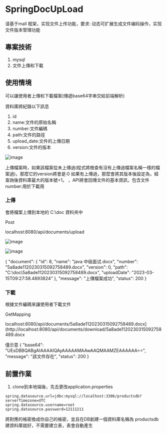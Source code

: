 # SpringDocUpLoad
请基于mall 框架，实现文件上传功能，要求: 动态可扩展生成文件编码操作，实现文件版本管理功能

## 專案技術

1. mysql
2. 文件上傳和下載

## 使用情境

可以讓使用者上傳和下載檔案(傳遞base64字串交給前端解析)

資料庫將紀錄以下訊息

1. id
2. name:文件的原始名稱
3. number:文件編碼
4. path:文件的路徑
5. upload_date:文件的上傳日期
6. version:文件的版本

![image](https://user-images.githubusercontent.com/27859973/225179306-0dbde596-97d0-4c62-ad2e-3fba7ea2c961.png)

上傳檔案時，如果該檔案從未上傳過(程式將檢查有沒有上傳過檔案名稱一樣的檔案過)，那麼它的version將會是:0
如果有上傳過，那麼會將其版本後設定為，經查詢後資料庫最大的版本號+1。
，API將會回傳文件的基本資訊，包含文件number:用於下載用


### 上傳

會將檔案上傳到本地的 C:\doc 資料夾中

Post

localhost:8080/api/documents/upload

![image](https://user-images.githubusercontent.com/27859973/225179024-3a510da4-3e03-4226-b929-2edab5637995.png)

![image](https://user-images.githubusercontent.com/27859973/225180625-e7b90a46-6729-479e-baa8-527d59e76077.png)

{
    "document": {
        "id": 8,
        "name": "java 中级面试.docx",
        "number": "5a8ade1120230315092758489.docx",
        "version": 0,
        "path": "C:\\doc\\5a8ade1120230315092758489.docx",
        "uploadDate": "2023-03-15T09:27:58.4893824"
    },
    "message": "上傳檔案成功",
    "status": 200
}

### 下載

根據文件編碼來讓使用者下載文件

GetMapping

localhost:8080/api/documents/5a8ade1120230315092758489.docx](http://localhost:8080/api/documents/download/5a8ade1120230315092758489.docx

僅示意
{
"base64": "UEsDBBQABgAIAAAAIQAyAAAAAMAAwAAQMAAMZEAAAAAA==",
"message": "該文件存在",
"status": 200
}


## 前置作業

1. clone到本地端後，先去更改application.properties

```
spring.datasource.url=jdbc:mysql://localhost:3306/productsdb?serverTimezone=UTC
spring.datasource.username=root
spring.datasource.password=12111211
```

將對應的帳密換成你自己的帳密，並且在DB創建一個資料庫名稱為 productsdb
建資料庫就好，不需要建立表，表會自動產生




